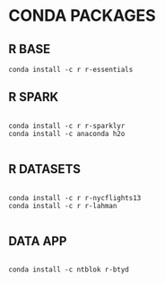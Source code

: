 CONDA PACKAGES
==============


R BASE
------

```
conda install -c r r-essentials

```


R SPARK
-------

```

conda install -c r r-sparklyr
conda install -c anaconda h2o


```



R DATASETS
-------

```

conda install -c r r-nycflights13
conda install -c r r-lahman


```




DATA APP
--------


```

conda install -c ntblok r-btyd 


```



```




```
